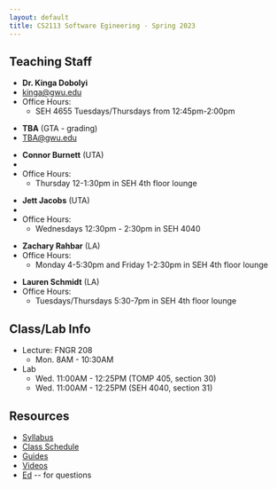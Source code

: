 ```yaml
---
layout: default
title: CS2113 Software Egineering - Spring 2023
---
```

## Teaching Staff
<div class="wrapper" markdown="0"><div class="footer-col-wrapper">
    <div class="footer-col two-col-1">
        <ul class="contact-list">
            <li><b>Dr. Kinga Dobolyi</b></li>
            <li><a href="mailto:kinga@gwu.edu">kinga@gwu.edu</a></li>
            <li>Office Hours:
                <ul>
                <li>SEH 4655 Tuesdays/Thursdays from 12:45pm-2:00pm</li>
                </ul>
            </li>                
        </ul>
        <ul class="contact-list">
            <li><b>TBA</b> (GTA - grading)</li>
            <li><a href="mailto:TBA@gwu.edu">TBA@gwu.edu</a> </li>
        </ul>
    </div>    
    <div class="footer-col two-col-2">
        <ul class="contact-list">
            <li><b>Connor Burnett</b> (UTA)</li>
            <li><a href="mailto:"></a></li>
            <li> Office Hours: 
                <ul>
                <li>Thursday 12-1:30pm in SEH 4th floor lounge</li>
                </ul>
            </li>
        </ul>
        <ul class="contact-list">
            <li><b>Jett Jacobs</b> (UTA)</li>
            <li><a href="mailto:"></a></li>
            <li> Office Hours:
                <ul>
                <li>Wednesdays 12:30pm - 2:30pm in SEH 4040</li>
                </ul>
            </li>
        </ul>
        <ul class="contact-list">
            <li><b>Zachary Rahbar</b> (LA)</li>
            <li> Office Hours: 
                <ul>
                <li>Monday 4-5:30pm and Friday 1-2:30pm in SEH 4th floor lounge</li>
                </ul>
            </li>
        </ul>
        <ul class="contact-list">
            <li><b>Lauren Schmidt</b> (LA)</li>
            <li> Office Hours:
                <ul>
                <li> Tuesdays/Thursdays 5:30-7pm in SEH 4th floor lounge</li>
                </ul>
            </li>
        </ul>
    </div>
</div>
</div>


## Class/Lab Info
* Lecture: FNGR 208
  * Mon. 8AM - 10:30AM 
* Lab
  * Wed. 11:00AM - 12:25PM (TOMP 405, section 30)
  * Wed. 11:00AM - 12:25PM (SEH 4040, section 31)


## Resources

* [Syllabus](/syllabus.html)
* [Class Schedule](/schedule.html)
* [Guides](/guides)
* [Videos](/videos)
* [Ed](https://edstem.org/us/courses/31676/discussion/) -- for questions

